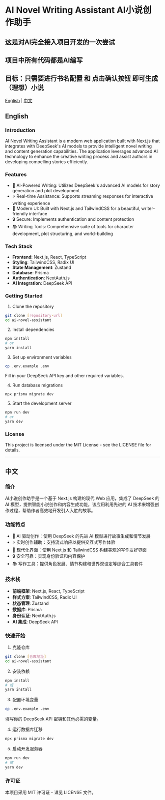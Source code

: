 
# AI Novel Writing Assistant AI小说创作助手


## 这是对AI完全接入项目开发的一次尝试
## 项目中所有代码都是AI编写
## 目标：只需要进行书名配置 和 点击确认按钮 即可生成（理想）小说


[English](#english) | [中文](#chinese)

<a name="english"></a>
## English

### Introduction
AI Novel Writing Assistant is a modern web application built with Next.js that integrates with DeepSeek's AI models to provide intelligent novel writing and content generation capabilities. The application leverages advanced AI technology to enhance the creative writing process and assist authors in developing compelling stories efficiently.

### Features
- 🤖 AI-Powered Writing: Utilizes DeepSeek's advanced AI models for story generation and plot development
- ⚡ Real-time Assistance: Supports streaming responses for interactive writing experience
- 🎨 Modern UI: Built with Next.js and TailwindCSS for a beautiful, writer-friendly interface
- 🔒 Secure: Implements authentication and content protection
- 📚 Writing Tools: Comprehensive suite of tools for character development, plot structuring, and world-building

### Tech Stack
- **Frontend**: Next.js, React, TypeScript
- **Styling**: TailwindCSS, Radix UI
- **State Management**: Zustand
- **Database**: Prisma
- **Authentication**: NextAuth.js
- **AI Integration**: DeepSeek API

### Getting Started

1. Clone the repository
```bash
git clone [repository-url]
cd ai-novel-assistant
```

2. Install dependencies
```bash
npm install
# or
yarn install
```

3. Set up environment variables
```bash
cp .env.example .env
```
Fill in your DeepSeek API key and other required variables.

4. Run database migrations
```bash
npx prisma migrate dev
```

5. Start the development server
```bash
npm run dev
# or
yarn dev
```

### License
This project is licensed under the MIT License - see the LICENSE file for details.

---

<a name="chinese"></a>
## 中文

### 简介
AI小说创作助手是一个基于 Next.js 构建的现代 Web 应用，集成了 DeepSeek 的 AI 模型，提供智能小说创作和内容生成功能。该应用利用先进的 AI 技术来增强创作过程，帮助作者高效地开发引人入胜的故事。

### 功能特点
- 🤖 AI 驱动创作：使用 DeepSeek 的先进 AI 模型进行故事生成和情节发展
- ⚡ 实时创作辅助：支持流式响应以提供交互式写作体验
- 🎨 现代化界面：使用 Next.js 和 TailwindCSS 构建美观的写作友好界面
- 🔒 安全可靠：实现身份验证和内容保护
- 📚 写作工具：提供角色发展、情节构建和世界观设定等综合工具套件

### 技术栈
- **前端框架**: Next.js, React, TypeScript
- **样式方案**: TailwindCSS, Radix UI
- **状态管理**: Zustand
- **数据库**: Prisma
- **身份认证**: NextAuth.js
- **AI 集成**: DeepSeek API

### 快速开始

1. 克隆仓库
```bash
git clone [仓库地址]
cd ai-novel-assistant
```

2. 安装依赖
```bash
npm install
# 或
yarn install
```

3. 配置环境变量
```bash
cp .env.example .env
```
填写你的 DeepSeek API 密钥和其他必需的变量。

4. 运行数据库迁移
```bash
npx prisma migrate dev
```

5. 启动开发服务器
```bash
npm run dev
# 或
yarn dev
```

### 许可证
本项目采用 MIT 许可证 - 详见 LICENSE 文件。

